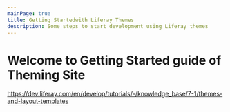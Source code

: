 ```yaml
---
mainPage: true
title: Getting Startedwith Liferay Themes
description: Some steps to start development using Liferay themes
---
```


Welcome to Getting Started guide of Theming Site
=======================

https://dev.liferay.com/en/develop/tutorials/-/knowledge_base/7-1/themes-and-layout-templates